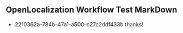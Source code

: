 ## OpenLocalization Workflow Test MarkDown
* 2210362a-784b-47a1-a500-c27c2ddf433b thanks!

<!--HONumber=Jul16_HO4-->


